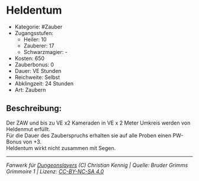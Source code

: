 # Heldentum  
- Kategorie: #Zauber  
- Zugangsstufen:  
  - Heiler: 10  
  - Zauberer: 17  
  - Schwarzmagier: -  
- Kosten: 650  
- Zauberbonus: 0  
- Dauer: VE Stunden  
- Reichweite: Selbst  
- Abklingzeit: 24 Stunden  
- Art: Zaubern     

## Beschreibung:
Der ZAW und bis zu VE x2 Kameraden in VE x 2 Meter Umkreis werden von Heldenmut erfüllt.<br>Für die Dauer des Zauberspruchs erhalten sie auf alle Proben einen PW-Bonus von +3.<br>Heldentum wirkt nicht zusammen mit Segen.


___
*Fanwerk für [Dungeonslayers](https://www.dungeonslayers.net/) (C) Christian Kennig | Quelle: Bruder Grimms Grimmoire 1 | Lizenz: [CC-BY-NC-SA 4.0](https://creativecommons.org/licenses/by-nc-sa/4.0/deed.de)*